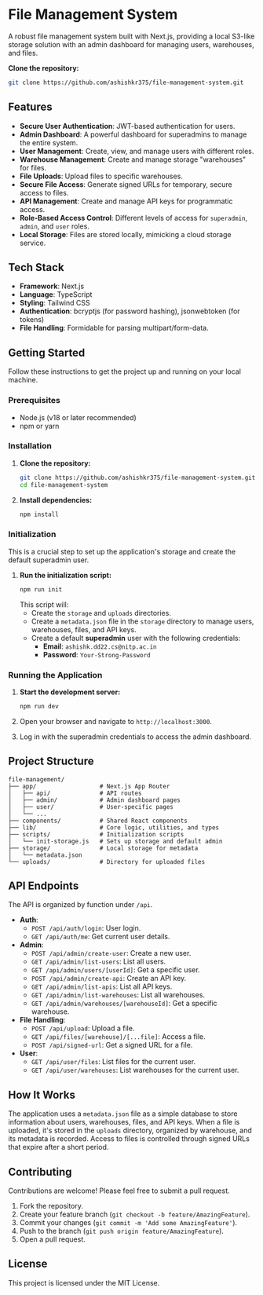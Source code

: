 # File Management System

A robust file management system built with Next.js, providing a local S3-like storage solution with an admin dashboard for managing users, warehouses, and files.

**Clone the repository:**

```bash
git clone https://github.com/ashishkr375/file-management-system.git
```

## Features

- **Secure User Authentication**: JWT-based authentication for users.
- **Admin Dashboard**: A powerful dashboard for superadmins to manage the entire system.
- **User Management**: Create, view, and manage users with different roles.
- **Warehouse Management**: Create and manage storage "warehouses" for files.
- **File Uploads**: Upload files to specific warehouses.
- **Secure File Access**: Generate signed URLs for temporary, secure access to files.
- **API Management**: Create and manage API keys for programmatic access.
- **Role-Based Access Control**: Different levels of access for `superadmin`, `admin`, and `user` roles.
- **Local Storage**: Files are stored locally, mimicking a cloud storage service.

## Tech Stack

- **Framework**: Next.js
- **Language**: TypeScript
- **Styling**: Tailwind CSS
- **Authentication**: bcryptjs (for password hashing), jsonwebtoken (for tokens)
- **File Handling**: Formidable for parsing multipart/form-data.

## Getting Started

Follow these instructions to get the project up and running on your local machine.

### Prerequisites

- Node.js (v18 or later recommended)
- npm or yarn

### Installation

1.  **Clone the repository:**

    ```bash
    git clone https://github.com/ashishkr375/file-management-system.git
    cd file-management-system
    ```

2.  **Install dependencies:**
    ```bash
    npm install
    ```

### Initialization

This is a crucial step to set up the application's storage and create the default superadmin user.

1.  **Run the initialization script:**
    ```bash
    npm run init
    ```
    This script will:
    - Create the `storage` and `uploads` directories.
    - Create a `metadata.json` file in the `storage` directory to manage users, warehouses, files, and API keys.
    - Create a default **superadmin** user with the following credentials:
      - **Email**: `ashishk.dd22.cs@nitp.ac.in`
      - **Password**: `Your-Strong-Password`

### Running the Application

1.  **Start the development server:**

    ```bash
    npm run dev
    ```

2.  Open your browser and navigate to `http://localhost:3000`.

3.  Log in with the superadmin credentials to access the admin dashboard.

## Project Structure

```
file-management/
├── app/                  # Next.js App Router
│   ├── api/              # API routes
│   ├── admin/            # Admin dashboard pages
│   ├── user/             # User-specific pages
│   └── ...
├── components/           # Shared React components
├── lib/                  # Core logic, utilities, and types
├── scripts/              # Initialization scripts
│   └── init-storage.js   # Sets up storage and default admin
├── storage/              # Local storage for metadata
│   └── metadata.json
└── uploads/              # Directory for uploaded files
```

## API Endpoints

The API is organized by function under `/api`.

- **Auth**:
  - `POST /api/auth/login`: User login.
  - `GET /api/auth/me`: Get current user details.
- **Admin**:
  - `POST /api/admin/create-user`: Create a new user.
  - `GET /api/admin/list-users`: List all users.
  - `GET /api/admin/users/[userId]`: Get a specific user.
  - `POST /api/admin/create-api`: Create an API key.
  - `GET /api/admin/list-apis`: List all API keys.
  - `GET /api/admin/list-warehouses`: List all warehouses.
  - `GET /api/admin/warehouses/[warehouseId]`: Get a specific warehouse.
- **File Handling**:
  - `POST /api/upload`: Upload a file.
  - `GET /api/files/[warehouse]/[...file]`: Access a file.
  - `POST /api/signed-url`: Get a signed URL for a file.
- **User**:
  - `GET /api/user/files`: List files for the current user.
  - `GET /api/user/warehouses`: List warehouses for the current user.

## How It Works

The application uses a `metadata.json` file as a simple database to store information about users, warehouses, files, and API keys. When a file is uploaded, it's stored in the `uploads` directory, organized by warehouse, and its metadata is recorded. Access to files is controlled through signed URLs that expire after a short period.

## Contributing

Contributions are welcome! Please feel free to submit a pull request.

1.  Fork the repository.
2.  Create your feature branch (`git checkout -b feature/AmazingFeature`).
3.  Commit your changes (`git commit -m 'Add some AmazingFeature'`).
4.  Push to the branch (`git push origin feature/AmazingFeature`).
5.  Open a pull request.

## License

This project is licensed under the MIT License.
